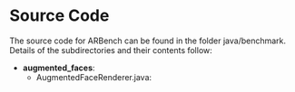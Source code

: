 # Source Code

The source code for ARBench can be found in the folder java/benchmark. Details of the subdirectories and their contents follow:

- **augmented_faces**:
  - AugmentedFaceRenderer.java: 
